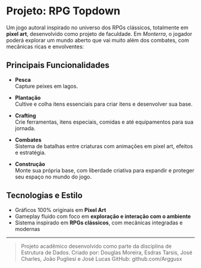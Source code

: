 # Projeto: RPG Topdown

Um jogo autoral inspirado no universo dos RPGs clássicos, totalmente em **pixel art**, desenvolvido como projeto de faculdade. Em *Monterra*, o jogador poderá explorar um mundo aberto que vai muito além dos combates, com mecânicas ricas e envolventes:

## Principais Funcionalidades

- **Pesca**  
  Capture peixes em lagos.

- **Plantação**  
  Cultive e colha itens essenciais para criar itens e desenvolver sua base.

- **Crafting**  
  Crie ferramentas, itens especiais, comidas e até equipamentos para sua jornada.

- **Combates**  
  Sistema de batalhas entre criaturas com animações em pixel art, efeitos e estratégia.

- **Construção**  
  Monte sua própria base, com liberdade criativa para expandir e proteger seu espaço no mundo do jogo.

## Tecnologias e Estilo

- Gráficos 100% originais em **Pixel Art**
- Gameplay fluido com foco em **exploração e interação com o ambiente**
- Sistema inspirado em **RPGs clássicos**, com mecânicas integradas e modernas

---

> Projeto acadêmico desenvolvido como parte da disciplina de Estrutura de Dados.
> Criado por: Douglas Moreira, Esdras Tarsis, José Charles, João Pugliesi e José Lucas 
> GitHub: github.com/Arggusx